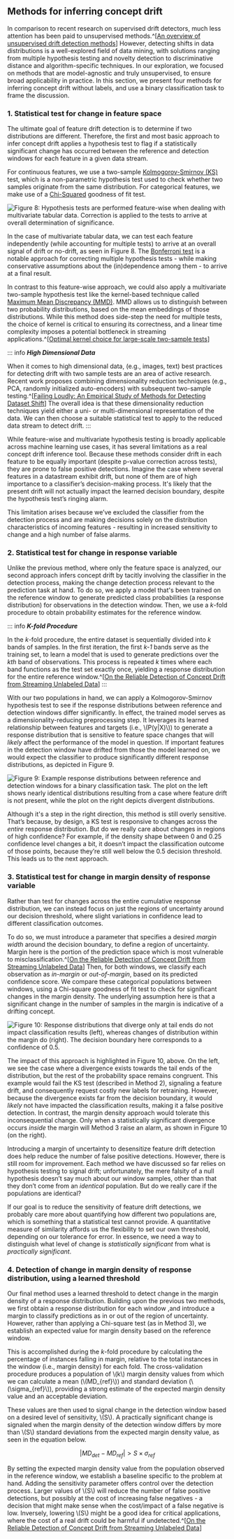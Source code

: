 ## Methods for inferring concept drift

In comparison to recent research on supervised drift detectors, much less attention has been paid to unsupervised methods.^[[An overview of unsupervised drift detection methods](https://wires.onlinelibrary.wiley.com/doi/full/10.1002/widm.1381)] However, detecting shifts in data distributions is a well-explored field of data mining, with solutions ranging from multiple hypothesis testing and novelty detection to discriminative distance and algorithm-specific techniques. In our exploration, we focused on methods that are model-agnostic and truly unsupervised, to ensure broad applicability in practice. In this section, we present four methods for inferring concept drift without labels, and use a binary classification task to frame the discussion.

### 1. Statistical test for change in feature space

The ultimate goal of feature drift detection is to determine if two distributions are different. Therefore, the first and most basic approach to infer concept drift applies a hypothesis test to flag if a statistically significant change has occurred between the reference and detection windows for each feature in a given data stream.

For continuous features, we use a two-sample [Kolmogorov-Smirnov (KS)](https://en.wikipedia.org/wiki/Kolmogorov%E2%80%93Smirnov_test) test, which is a non-parametric hypothesis test used to check whether two samples originate from the same distribution. For categorical features, we make use of a [Chi-Squared](https://en.wikipedia.org/wiki/Chi-squared_test) goodness of fit test.

![Figure 8: Hypothesis tests are performed feature-wise when dealing with multivariate tabular data. Correction is applied to the tests to arrive at overall determination of significance.](figures/FF22-10.png)

In the case of multivariate tabular data, we can test each feature independently (while accounting for multiple tests) to arrive at an overall signal of drift or no-drift, as seen in Figure 8. The [Bonferroni test](https://en.wikipedia.org/wiki/Bonferroni_correction) is a notable approach for correcting multiple hypothesis tests - while making conservative assumptions about the (in)dependence among them - to arrive at a final result. 

In contrast to this feature-wise approach, we could also apply a multivariate two-sample hypothesis test like the kernel-based technique called [Maximum Mean Discrepancy (MMD)](https://www.jmlr.org/papers/volume13/gretton12a/gretton12a.pdf). MMD allows us to distinguish between two probability distributions, based on the mean embeddings of those distributions. While this method does side-step the need for multiple tests, the choice of kernel is critical to ensuring its correctness, and a linear time complexity imposes a potential bottleneck in streaming applications.^[[Optimal kernel choice for large-scale two-sample tests](http://www.stat.cmu.edu/~siva/Papers/MMD12.pdf)]

::: info
***High Dimensional Data***

When it comes to high dimensional data, (e.g., images, text) best practices for detecting drift with two sample tests are an area of active research. Recent work proposes combining dimensionality reduction techniques (e.g., PCA, randomly initialized auto-encoders) with subsequent two-sample testing.^[[Failing Loudly: An Empirical Study of Methods for Detecting Dataset Shift](https://arxiv.org/abs/1810.11953?utm_source=feedburner&utm_medium=feed&utm_campaign=Feed%253A+arxiv%252FQSXk+%2528ExcitingAds%2521+cs+updates+on+arXiv.org%2529)] The overall idea is that these dimensionality reduction techniques yield either a uni- or multi-dimensional representation of the data. We can then choose a suitable statistical test to apply to the reduced data stream to detect drift.
:::

While feature-wise and multivariate hypothesis testing is broadly applicable across machine learning use cases, it has several limitations as a real concept drift inference tool. Because these methods consider drift in each feature to be equally important (despite p-value correction across tests), they are prone to false positive detections. Imagine the case where several features in a datastream exhibit drift, but none of them are of high importance to a classifier’s decision-making process. It's likely that the present drift will not actually impact the learned decision boundary, despite the hypothesis test’s ringing alarm.

This limitation arises because we’ve excluded the classifier from the detection process and are making decisions solely on the distribution characteristics of incoming features - resulting in increased sensitivity to change and a high number of false alarms. 

### 2. Statistical test for change in response variable

Unlike the previous method, where only the feature space is analyzed, our second approach infers concept drift by tacitly involving the classifier in the detection process, making the change detection process relevant to the prediction task at hand. To do so, we apply a model that's been trained on the reference window to generate predicted class probabilities (a response distribution) for observations in the detection window. Then, we use a _k_-fold procedure to obtain probability estimates for the reference window.

::: info
***K-fold Procedure***

In the _k_-fold procedure, the entire dataset is sequentially divided into _k_ bands of samples. In the first iteration, the first _k-1_ bands serve as the training set, to learn a model that is used to generate predictions over the _kth_ band of observations. This process is repeated _k_ times where each band functions as the test set exactly once, yielding a response distribution for the entire reference window.^[[On the Reliable Detection of Concept Drift from Streaming Unlabeled Data](https://arxiv.org/pdf/1704.00023.pdf)]
:::

With our two populations in hand, we can apply a Kolmogorov-Smirnov hypothesis test to see if the response distributions between reference and detection windows differ significantly. In effect, the trained model serves as a dimensionality-reducing preprocessing step. It leverages its learned relationship between features and targets (i.e., \\(P(y|X)\\)) to generate a response distribution that is sensitive to feature space changes that will _likely_ affect the performance of the model in question. If important features in the detection window have drifted from those the model learned on, we would expect the classifier to produce significantly different response distributions, as depicted in Figure 9.

![Figure 9: Example response distributions between reference and detection windows for a binary classification task. The plot on the left shows nearly identical distributions resulting from a case where feature drift is not present, while the plot on the right depicts divergent distributions.](figures/FF22-08.png)

Although it's a step in the right direction, this method is still overly sensitive. That’s because, by design, a KS test is responsive to changes across the _entire_ response distribution. But do we really care about changes in regions of high confidence? For example, if the density shape between 0 and 0.25 confidence level changes a bit, it doesn’t impact the classification outcome of those points, because they’re still well below the 0.5 decision threshold. This leads us to the next approach.

### 3. Statistical test for change in margin density of response variable

Rather than test for changes across the entire cumulative response distribution, we can instead focus on just the regions of uncertainty around our decision threshold, where slight variations in confidence lead to different classification outcomes. 

To do so, we must introduce a parameter that specifies a desired _margin width_ around the decision boundary, to define a region of uncertainty. Margin here is the portion of the prediction space which is most vulnerable to misclassification.^[[On the Reliable Detection of Concept Drift from Streaming Unlabeled Data](https://arxiv.org/pdf/1704.00023.pdf)] Then, for both windows, we classify each observation as _in-margin_ or _out-of-margin_, based on its predicted confidence score. We compare these categorical populations between windows, using a Chi-square goodness of fit test to check for significant changes in the margin density. The underlying assumption here is that a significant change in the number of samples in the margin is indicative of a drifting concept.

![Figure 10: Response distributions that diverge only at tail ends do not impact classification results (left), whereas changes of distribution within the margin do (right). The decision boundary here corresponds to a confidence of 0.5.](figures/FF22-09.png)

The impact of this approach is highlighted in Figure 10, above. On the left, we see the case where a divergence exists towards the tail ends of the distribution, but the rest of the probability space remains congruent. This example would fail the KS test (described in Method 2), signaling a feature drift, and consequently request costly new labels for retraining. However, because the divergence exists far from the decision boundary, it would _likely_ not have impacted the classification results, making it a false positive detection. In contrast, the margin density approach would tolerate this inconsequential change. Only when a statistically significant divergence occurs _inside_ the margin will Method 3 raise an alarm, as shown in Figure 10 (on the right).

Introducing a margin of uncertainty to desensitize feature drift detection does help reduce the number of false positive detections. However, there is still room for improvement. Each method we have discussed so far relies on hypothesis testing to signal drift; unfortunately, the mere falsity of a null hypothesis doesn’t say much about our window samples, other than that they don’t come from an _identical_ population. But do we really care if the populations are identical?

If our goal is to reduce the sensitivity of feature drift detections, we probably care more about quantifying how different two populations are, which is something that a statistical test cannot provide. A quantitative measure of similarity affords us the flexibility to set our own threshold, depending on our tolerance for error. In essence, we need a way to distinguish what level of change is _statistically significant_ from what is _practically significant_. 

### 4. Detection of change in margin density of response distribution, using a learned threshold

Our final method uses a learned threshold to detect change in the margin density of a response distribution. Building upon the previous two methods, we first obtain a response distribution for each window ,and introduce a margin to classify predictions as in or out of the region of uncertainty. However, rather than applying a Chi-square test (as in Method 3), we establish an expected value for margin density based on the reference window.

This is accomplished during the _k_-fold procedure by calculating the percentage of instances falling in margin, relative to the total instances in the window (i.e., margin density) for each fold. The cross-validation procedure produces a population of \\(k\\) margin density values from which we can calculate a mean (\\(MD_{ref}\\)) and standard deviation (\\(\sigma_{ref}\\)), providing a strong estimate of the expected margin density value and an acceptable deviation.

These values are then used to signal change in the detection window based on a desired level of sensitivity, \\(S\\). A practically significant change is signaled when the margin density of the detection window differs by more than \\(S\\) standard deviations from the expected margin density value, as seen in the equation below.

$$ |MD_{det} - MD_{ref}| > S \times \sigma_{ref} $$

By setting the expected margin density value from the population observed in the reference window, we establish a baseline specific to the problem at hand. Adding the sensitivity parameter offers control over the detection process. Larger values of \\(S\\) will reduce the number of false positive detections, but possibly at the cost of increasing false negatives - a decision that might make sense when the cost/impact of a false negative is low. Inversely, lowering \\(S\\) might be a good idea for critical applications, where the cost of a real drift could be harmful if undetected.^[[On the Reliable Detection of Concept Drift from Streaming Unlabeled Data](https://arxiv.org/pdf/1704.00023.pdf)]
